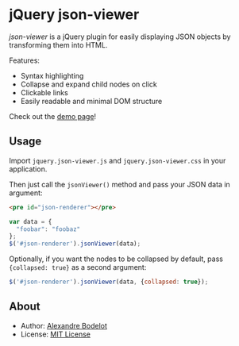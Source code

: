 # jQuery json-viewer

*json-viewer* is a jQuery plugin for easily displaying JSON objects by transforming them into HTML.

Features:
- Syntax highlighting
- Collapse and expand child nodes on click
- Clickable links
- Easily readable and minimal DOM structure

Check out the [demo page](http://rawgit.com/abodelot/jquery.json-viewer/master/demo.html)!

## Usage

Import `jquery.json-viewer.js` and `jquery.json-viewer.css` in your application.

Then just call the `jsonViewer()` method and pass your JSON data in argument:
```html
<pre id="json-renderer"></pre>
```

```js
var data = {
  "foobar": "foobaz"
};
$('#json-renderer').jsonViewer(data);
```

Optionally, if you want the nodes to be collapsed by default, pass `{collapsed: true}` as a second argument:
```js
$('#json-renderer').jsonViewer(data, {collapsed: true});
```

## About

- Author: [Alexandre Bodelot](https://github.com/abodelot)
- License: [MIT License](http://opensource.org/licenses/MIT)

